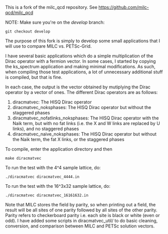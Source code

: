 

This is a fork of the milc_qcd repository. See https://github.com/milc-qcd/milc_qcd

NOTE: Make sure you're on the *develop* branch:

	git checkout develop

The purpose of this fork is simply to develop some small applications that I will use to compare MILC vs. PETSc-Grid.

I have several basic applications which do a simple multiplication of the Dirac operator with a fermion vector. In some cases, I started by copying the ks_spectrum application and making minimal modifications. As such, when compiling those test applications, a lot of unnecessary additional stuff is compiled, but that is fine.

In each case, the output is the vector obtained by mutiplying the Dirac operator by a vector of ones. The different Dirac operators are as follows:

1. diracmatvec: The HISQ Dirac operator
2. diracmatvec_noksphases: The HISQ Dirac operator but without the staggered phases
3. diracmatvec_nofatlinks_noksphases: The HISQ Dirac operator with the Naik term, but with no fat links (i.e. the X and W links are replaced by U links), and no staggered phases
4. diracmatvec_naive_noksphases: The HISQ Dirac operator but without the Naik term, the fat X links, or the staggered phases


To compile, enter the application directory and then

	make diracmatvec
	
To run the test with the 4^4 sample lattice, do:

	./diracmatvec diracmatvec_4444.in

To run the test with the 16^3x32 sample lattice, do:

	./diracmatvec diracmatvec_16161632.in


Note that MILC stores the field by parity, so when printing out a field, the result will be all sites of one parity followed by all sites of the other parity. Parity refers to checkerboard parity i.e. each site is black or white (even or odd). I have added some scripts in diracmatvec_util/ to do basic cleaning, conversion, and comparison between MILC and PETSc solution vectors.





















